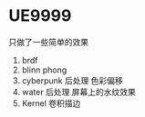 # UE9999

只做了一些简单的效果
1. brdf
2. blinn phong
3. cyberpunk 后处理 色彩偏移
4. water 后处理 屏幕上的水纹效果
5. Kernel 卷积描边
